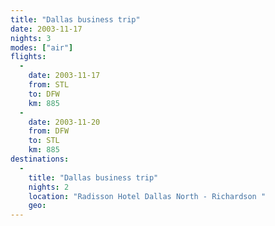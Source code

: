 ```yaml
---
title: "Dallas business trip"
date: 2003-11-17
nights: 3
modes: ["air"]
flights:
  -
    date: 2003-11-17
    from: STL
    to: DFW
    km: 885
  -
    date: 2003-11-20
    from: DFW
    to: STL
    km: 885
destinations:
  -
    title: "Dallas business trip"
    nights: 2
    location: "Radisson Hotel Dallas North - Richardson "
    geo:
---
```



